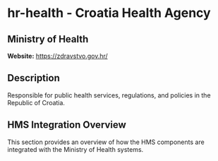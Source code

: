 # hr-health - Croatia Health Agency

## Ministry of Health

**Website:** https://zdravstvo.gov.hr/

## Description

Responsible for public health services, regulations, and policies in the Republic of Croatia.

## HMS Integration Overview

This section provides an overview of how the HMS components are integrated with the Ministry of Health systems.

